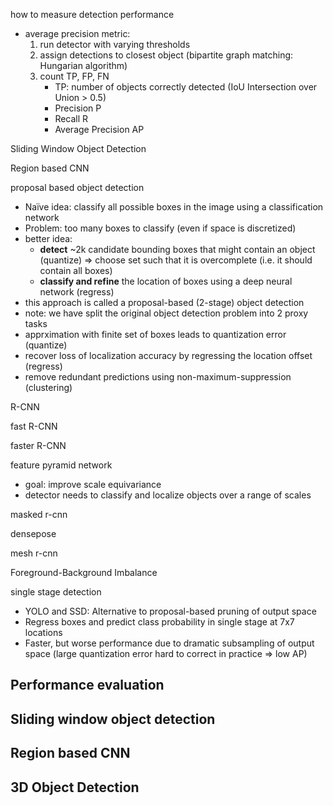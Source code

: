 how to measure detection performance

- average precision metric:
    1. run detector with varying thresholds
    2. assign detections to closest object (bipartite graph matching: Hungarian algorithm)
    3. count TP, FP, FN
        - TP: number of objects correctly detected (IoU Intersection over Union > 0.5)
        - Precision         P
        - Recall            R
        - Average Precision AP


Sliding Window Object Detection


Region based CNN


proposal based object detection

- Naïve idea: classify all possible boxes in the image using a classification network
- Problem: too many boxes to classify (even if space is discretized)
- better idea:
    - **detect** ~2k candidate bounding boxes that might contain an object (quantize) => choose set such that it is overcomplete (i.e. it should contain all boxes)
    - **classify and refine** the location of boxes using a deep neural network (regress)
- this approach is called a proposal-based (2-stage) object detection
- note: we have split the original object detection problem into 2 proxy tasks
- apprximation with finite set of boxes leads to quantization error (quantize) 
- recover loss of localization accuracy by regressing the location offset (regress)
- remove redundant predictions using non-maximum-suppression (clustering)

R-CNN


fast R-CNN

faster R-CNN

feature pyramid network

- goal: improve scale equivariance
- detector needs to classify and localize objects over a range of scales


masked r-cnn

densepose

mesh r-cnn

Foreground-Background Imbalance 

single stage detection

- YOLO and SSD: Alternative to proposal-based pruning of output space
- Regress boxes and predict class probability in single stage at 7x7 locations
- Faster, but worse performance due to dramatic subsampling of output space (large quantization error hard to correct in practice => low AP)




## Performance evaluation

## Sliding window object detection

## Region based CNN

## 3D Object Detection